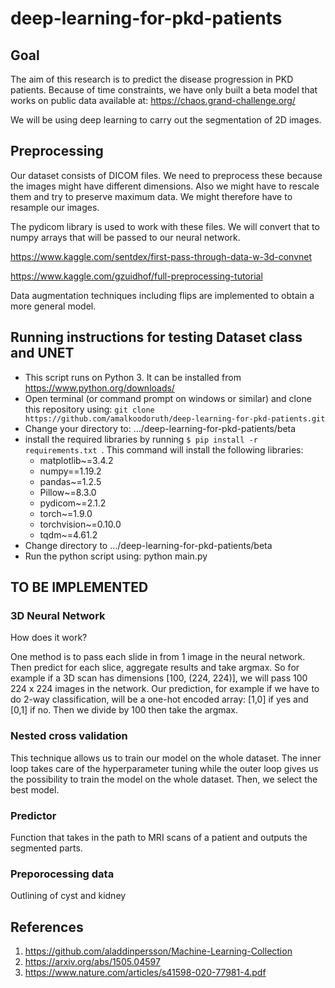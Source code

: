 # deep-learning-for-pkd-patients

## Goal
The aim of this research is to predict the disease progression in PKD patients. Because of time constraints, we have only built a beta model that works on public data available at: 
https://chaos.grand-challenge.org/

We will be using deep learning to carry out the segmentation of 2D images.

## Preprocessing
Our dataset consists of DICOM files. We need to preprocess these because the images might have different dimensions. Also we might have to rescale them and try to preserve maximum data. We might therefore have to resample our images. 

The pydicom library is used to work with these files. We will convert that to numpy arrays that will be passed to our neural network.

https://www.kaggle.com/sentdex/first-pass-through-data-w-3d-convnet

https://www.kaggle.com/gzuidhof/full-preprocessing-tutorial

Data augmentation techniques including flips are implemented to obtain a more general model.

## Running instructions for testing Dataset class and UNET
* This script runs on Python 3. It can be installed from https://www.python.org/downloads/
* Open terminal (or command prompt on windows or similar) and clone this repository using: ```git clone https://github.com/amalkoodoruth/deep-learning-for-pkd-patients.git```
* Change your directory to: .../deep-learning-for-pkd-patients/beta
* install the required libraries by running ```$ pip install -r requirements.txt ```. This command will install the following libraries:
	- matplotlib~=3.4.2
	- numpy==1.19.2
	- pandas~=1.2.5
	- Pillow~=8.3.0
	- pydicom~=2.1.2
	- torch~=1.9.0
	- torchvision~=0.10.0
	- tqdm~=4.61.2
* Change directory to .../deep-learning-for-pkd-patients/beta
* Run the python script using: python main.py


## TO BE IMPLEMENTED
### 3D Neural Network
How does it work? 

One method is to pass each slide in from 1 image in the neural network. Then predict for each slice, aggregate results and take argmax. So for example if a 3D scan has dimensions \[100, (224, 224)\], we will pass 100 224 x 224 images in the network. Our prediction, for example if we have to do 2-way classification, will be a one-hot encoded array: \[1,0\] if yes and \[0,1\] if no. Then we divide by 100 then take the argmax. 

### Nested cross validation
This technique allows us to train our model on the whole dataset. The inner loop takes care of the hyperparameter tuning while the outer loop gives us the possibility to train the model on the whole dataset. Then, we select the best model.

### Predictor
Function that takes in the path to MRI scans of a patient and outputs the segmented parts.

### Preporocessing data
Outlining of cyst and kidney

## References

1. https://github.com/aladdinpersson/Machine-Learning-Collection
2. https://arxiv.org/abs/1505.04597
3. https://www.nature.com/articles/s41598-020-77981-4.pdf

